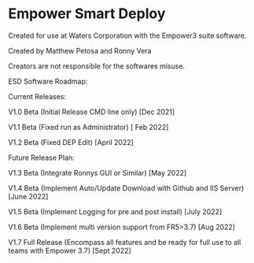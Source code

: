 # Empower Smart Deploy

Created for use at Waters Corporation with the Empower3 suite software.

Created by Matthew Petosa and Ronny Vera

Creators are not responsible for the softwares misuse.

ESD Software Roadmap:

Current Releases:

  V1.0 Beta (Initial Release CMD line only) [Dec 2021]

  V1.1 Beta (Fixed run as Administrator) [ Feb 2022]

  V1.2 Beta (Fixed DEP Edit) [April 2022]

Future Release Plan:

  V1.3 Beta (Integrate Ronnys GUI or Similar) [May 2022]

  V1.4 Beta (Implement Auto/Update Download with Github and IIS Server) [June 2022]

  V1.5 Beta (Implement Logging for pre and post install) [July 2022]

  V1.6 Beta (Implement multi version support from FR5>3.7) [Aug 2022]

  V1.7 Full Release (Encompass all features and be ready for full use to all teams with Empower 3.7) [Sept 2022]

